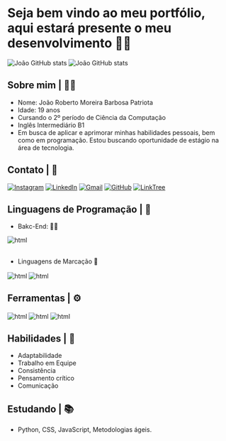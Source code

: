 # Seja bem vindo ao meu portfólio, aqui estará presente o meu desenvolvimento 📗📘

![João GitHub stats](https://github-readme-stats.vercel.app/api?username=devpatriota&show_icons=true&theme=dracula) ![João GitHub stats](https://github-readme-stats.vercel.app/api/top-langs/?username=devpatriota&layout=compact&langs_count=16&theme=dracula)

## Sobre mim | 🙍‍♂️
- Nome: João Roberto Moreira Barbosa Patriota
- Idade: 19 anos 
- Cursando o 2º período de Ciência da Computação
- Inglês Intermediário B1
- Em busca de aplicar e aprimorar minhas habilidades pessoais, bem como em programação. Estou buscando oportunidade de estágio na área de tecnologia.

## Contato | 📱

[![Instagram](https://img.shields.io/badge/Instagram-E4405F?style=for-the-badge&logo=instagram&logoColor=white)](https://www.instagram.com/jao._.patriota/)
[![LinkedIn](https://img.shields.io/badge/LinkedIn-0077B5?style=for-the-badge&logo=linkedin&logoColor=white)](https://www.linkedin.com/in/jo%C3%A3o-patriota-b13468310?lipi=urn%3Ali%3Apage%3Ad_flagship3_profile_view_base_contact_details%3B98g0y00ORlyD4vKSnNGgGA%3D%3D)
[![Gmail](https://img.shields.io/badge/Gmail-D14836?style=for-the-badge&logo=gmail&logoColor=white)](joao.patriota0@gmail.com)
[![GitHub](https://img.shields.io/badge/GitHub-100000?style=for-the-badge&logo=github&logoColor=white)](https://github.com/devpatriota)
[![LinkTree](https://img.shields.io/badge/linktree-39E09B?style=for-the-badge&logo=linktree&logoColor=white)](https://linktr.ee/DevPatriota)


## Linguagens de Programação | 🧠
- Bakc-End: 👨‍💻
<div style="display: inline_block">
    <img align="center" alt="html" src="https://img.shields.io/badge/Python-14354C?style=for-the-badge&logo=python&logoColor=white"/> 
</div><br/>

- Linguagens de Marcação 📝<br/>
<div style="display: inline_block">
    <img align="center" alt="html" src="https://img.shields.io/badge/Markdown-000000?style=for-the-badge&logo=markdown&logoColor=white"/>
    <img align="center" alt="html" src="https://img.shields.io/badge/HTML5-E34F26?style=for-the-badge&logo=html5&logoColor=white"/>
</div>

## Ferramentas | ⚙
<div style="display: inline_block">
    <img align="center" alt="html" src="https://img.shields.io/badge/Visual_Studio_Code-0078D4?style=for-the-badge&logo=visual%20studio%20code&logoColor=white"/>
    <img align="center" alt="html" src="https://img.shields.io/badge/GIT-E44C30?style=for-the-badge&logo=git&logoColor=white"/>
    <img align="center" alt="html" src="https://img.shields.io/badge/Trello-0052CC?style=for-the-badge&logo=trello&logoColor=white"/>
</div>

## Habilidades | 🧠

- Adaptabilidade
- Trabalho em Equipe
- Consistência
- Pensamento crítico
- Comunicação

## Estudando | 📚

- Python, CSS, JavaScript, Metodologias ágeis.
